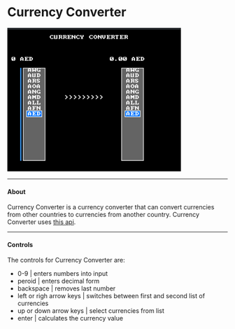 # Currency Converter

![main frame](images/image.png)

---

#### About

Currency Converter is a currency converter that can convert currencies from other countries to currencies from another country. Currency Converter uses [this api](developer.coingate.com).

---

#### Controls

The controls for Currency Converter are:

- 0-9 | enters numbers into input
- peroid | enters decimal form
- backspace | removes last number
- left or righ arrow keys | switches between first and second list of currencies
- up or down arrow keys | select currencies from list
- enter | calculates the currency value
